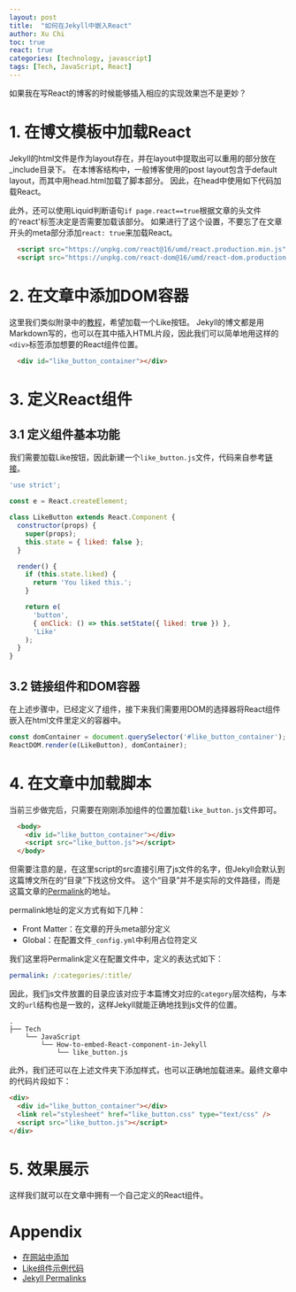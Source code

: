 ```yaml
---
layout: post
title:  "如何在Jekyll中嵌入React"
author: Xu Chi
toc: true
react: true
categories: [technology, javascript]
tags: [Tech, JavaScript, React]
---
```


如果我在写React的博客的时候能够插入相应的实现效果岂不是更妙？

# 1. 在博文模板中加载React 

Jekyll的html文件是作为layout存在，并在layout中提取出可以重用的部分放在_include目录下。
在本博客结构中，一般博客使用的post layout包含于default layout，而其中用head.html加载了脚本部分。
因此，在head中使用如下代码加载React。

此外，还可以使用Liquid判断语句`if page.react==true`根据文章的头文件的'react'标签决定是否需要加载该部分。
如果进行了这个设置，不要忘了在文章开头的meta部分添加`react: true`来加载React。

```html
  <script src="https://unpkg.com/react@16/umd/react.production.min.js" crossorigin></script>
  <script src="https://unpkg.com/react-dom@16/umd/react-dom.production.min.js" crossorigin></script>
```

# 2. 在文章中添加DOM容器

这里我们类似附录中的[教程][在网站中添加React]，希望加载一个Like按钮。
Jekyll的博文都是用Markdown写的，也可以在其中插入HTML片段，因此我们可以简单地用这样的`<div>`标签添加想要的React组件位置。

```html
  <div id="like_button_container"></div>
```

# 3. 定义React组件

## 3.1 定义组件基本功能

我们需要加载Like按钮，因此新建一个`like_button.js`文件，代码来自参考[链接][Like组件示例代码]。

```js
'use strict';

const e = React.createElement;

class LikeButton extends React.Component {
  constructor(props) {
    super(props);
    this.state = { liked: false };
  }

  render() {
    if (this.state.liked) {
      return 'You liked this.';
    }

    return e(
      'button',
      { onClick: () => this.setState({ liked: true }) },
      'Like'
    );
  }
}
```

## 3.2 链接组件和DOM容器

在上述步骤中，已经定义了组件，接下来我们需要用DOM的选择器将React组件嵌入在html文件里定义的容器中。

```js
const domContainer = document.querySelector('#like_button_container');
ReactDOM.render(e(LikeButton), domContainer);
```

# 4. 在文章中加载脚本

当前三步做完后，只需要在刚刚添加组件的位置加载`like_button.js`文件即可。

```html
  <body>
    <div id="like_button_container"></div>
    <script src="like_button.js"></script>
  </body>
```

但需要注意的是，在这里script的src直接引用了js文件的名字，但Jekyll会默认到这篇博文所在的“目录”下找这份文件。
这个“目录”并不是实际的文件路径，而是这篇文章的[Permalink][Permalink]的地址。

permalink地址的定义方式有如下几种：
  * Front Matter：在文章的开头meta部分定义
  * Global：在配置文件`_config.yml`中利用占位符定义

我们这里将Permalink定义在配置文件中，定义的表达式如下：

```yaml
permalink: /:categories/:title/
```
因此，我们js文件放置的目录应该对应于本篇博文对应的`category`层次结构，与本文的`url`结构也是一致的，这样Jekyll就能正确地找到js文件的位置。

```
.
├── Tech
    └── JavaScript
        └── How-to-embed-React-component-in-Jekyll
            └── like_button.js
```

此外，我们还可以在上述文件夹下添加样式，也可以正确地加载进来。最终文章中的代码片段如下：

```html
<div>
  <div id="like_button_container"></div>
  <link rel="stylesheet" href="like_button.css" type="text/css" />
  <script src="like_button.js"></script>
</div>
```

# 5. 效果展示

这样我们就可以在文章中拥有一个自己定义的React组件。

<div>
  <div id="like_button_container"></div>
  <link rel="stylesheet" href="like_button.css" type="text/css" />
  <script src="like_button.js"></script>
</div>

# Appendix

* [在网站中添加][在网站中添加React]
* [Like组件示例代码][Like组件示例代码]
* [Jekyll Permalinks][Permalink]

[在网站中添加React]: https://zh-hans.reactjs.org/docs/add-react-to-a-website.html

[Like组件示例代码]: https://gist.githubusercontent.com/gaearon/0b180827c190fe4fd98b4c7f570ea4a8/raw/b9157ce933c79a4559d2aa9ff3372668cce48de7/LikeButton.js

[Permalink]: https://jekyllrb.com/docs/permalinks/
